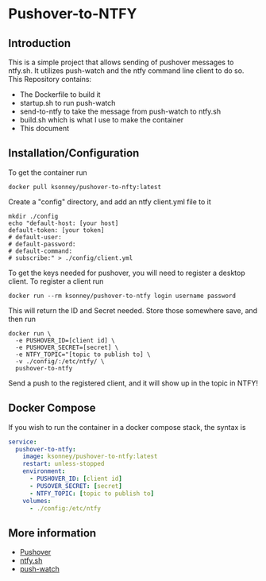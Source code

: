 # Pushover-to-NTFY

## Introduction

This is a simple project that allows sending of pushover messages to ntfy.sh. It 
utilizes push-watch and the ntfy command line client to do so. This Repository
contains: 

 - The Dockerfile to build it
 - startup.sh to run push-watch
 - send-to-ntfy to take the message from push-watch to ntfy.sh
 - build.sh which is what I use to make the container
 - This document

## Installation/Configuration

To get the container run

`docker pull ksonney/pushover-to-nfty:latest`

Create a "config" directory, and add an ntfy client.yml file to it

```
mkdir ./config
echo "default-host: [your host]
default-token: [your token]
# default-user:
# default-password:
# default-command:
# subscribe:" > ./config/client.yml
```

To get the keys needed for pushover, you will need to register a desktop client. To
register a client run

`docker run --rm ksonney/pushover-to-ntfy login username password`

This will return the ID and Secret needed. Store those somewhere save, and then run

```
docker run \
  -e PUSHOVER_ID=[client id] \
  -e PUSHOVER_SECRET=[secret] \
  -e NTFY_TOPIC="[topic to publish to] \
  -v ./config/:/etc/ntfy/ \
  pushover-to-ntfy
```

Send a push to the registered client, and it will show up in the topic in NTFY!

## Docker Compose

If you wish to run the container in a docker compose stack, the syntax is

```yaml
service:
  pushover-to-ntfy:
    image: ksonney/pushover-to-ntfy:latest
    restart: unless-stopped
    environment:
      - PUSHOVER_ID: [client id]
      - PUSOVER_SECRET: [secret]
      - NTFY_TOPIC: [topic to publish to]
    volumes:
      - ./config:/etc/ntfy
```

## More information

 - [Pushover](https://pushover.net)
 - [ntfy.sh](https://ntfy.sh/)
 - [push-watch](https://github.com/hrntknr/push-watch)
